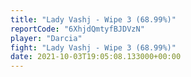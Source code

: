 ```yaml
---
title: "Lady Vashj - Wipe 3 (68.99%)"
reportCode: "6XhjdQmtyfBJDVzN"
player: "Darcia"
fight: "Lady Vashj - Wipe 3 (68.99%)"
date: 2021-10-03T19:05:08.133000+00:00
---
```

